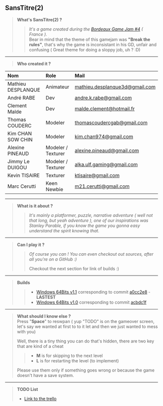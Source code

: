 
## SansTitre(2) ##

> **What's SansTitre(2) ?**
>> *It's a game created during the [Bordeaux Game Jam #4](https://www.facebook.com/Flat226-1393782450903925/photos/?tab=album&album_id=1818289598453206) ( France ).*  
>> Bear in mind that the theme of this gamejam was **"Break the rules"**, that's why the game is inconsistant in his GD, unfair and confusing ( Great theme for doing a sloppy job, uh ? :D)

---
>   **Who created it ?**

|         Nom        |         Role         |              Mail              	|
|:-------------------|:--------------------	|:------------------------------	|
| Mathieu DESPLANQUE | Animateur            | mathieu.desplanque3d@gmail.com 	|
| André RABE         | Dev                  | andre.k.rabe@gmail.com         	|
| Clement Malde      | Dev                  | malde.clement@hotmail.fr       	|
| Thomas COUDERC     | Modeler				| thomascoudercgab@gmail.com     	|
| Kim CHAN SOW CHIN  | Modeler				| kim.chan974@gmail.com          	|
| Alexine PINEAUD    | Modeler / Texturer	| alexine.pineaud@gmail.com      	|
| Jimmy Le DUIGOU    | Modeler / Texturer	| alka.ulf.gaming@gmail.com      	|
| Kevin TISAIRE      | Texturer				| ktisaire@gmail.com             	|
| Marc Cerutti       | Keen Newbie			| m21.cerutti@gmail.com          	|

---
> **What is it about ?**
>> *It's mainly a platformer, puzzle, narrative adventure ( well not that long, but yeah adventure ), one of our inspirations was Stanley Parable, if you know the game you gonna easy understand the spirit knowing that.*

---
> **Can I play it ?**
> > *Of course you can ! You can even checkout out sources, after all you're on a GitHub :)*
> >
> > Checkout the next section for link of builds :)

---

> **Builds**
> > - [Windows 64Bits v1.1](https://drive.google.com/open?id=0B9EgTPMyUdAMbG53cDdSU2IxQzA) corresponding to commit [a0cc2e8](https://github.com/Andre-Rb/TrollGramm/commit/a0cc2e84f9cb6a340b5da82da444cb310b0200dc) - **LASTEST**
> > - [Windows 64Bits v1.0](https://drive.google.com/open?id=0B9EgTPMyUdAMUFdDZEFjaUpzVkU) corresponding to commit [acbdc1f](https://github.com/Andre-Rb/TrollGramm/commit/acbdc1fb222c7feb512c4ac2e851d241307ceb0b)

---
> **What should I know else ?**  
> Press "**Space**" to reswpan ( yup "TODO" is on the gameover screen, let's say we wanted at first to to it let and then we just wanted to mess with you)  
>
>  Well, there is a tiny thing you can do that's hidden, there are two key that are kind of a cheat 
> > - **M** is for skipping to the next level
> > - **L** is for restarting the level (to implement)
> 
> Please use them only if something goes wrong or because the game doesn't have a save system.  

---

> **TODO List**
>  
> - [Link to the trello](https://trello.com/b/fMTl3ET5/todos)


